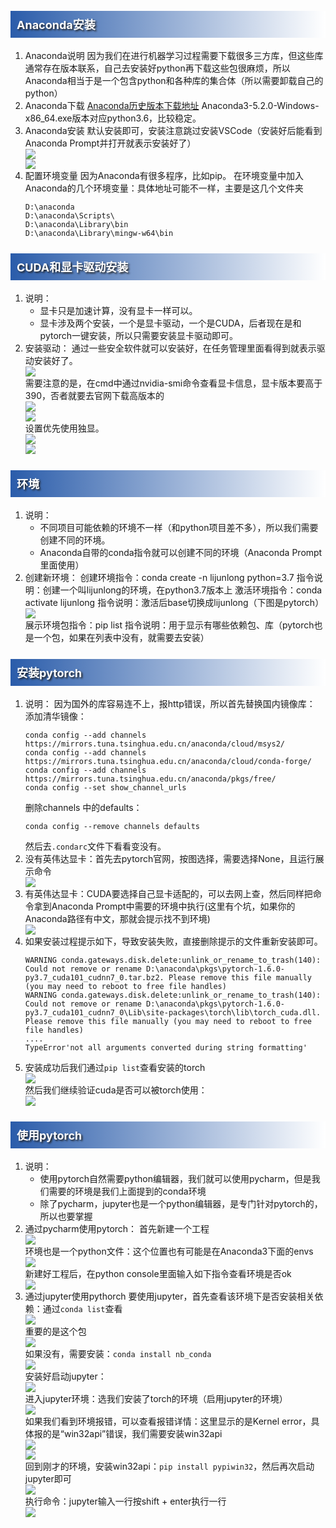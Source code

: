 <style>
.blogpost-body h2{
    font-size: 28px;
    font-weight: bold;
    height: 37px;
    border-bottom: 3px solid #000000;
	padding-top:0.3cm;
}
h3{
    background: linear-gradient(to right, #2a5caa 0%,#ffffff 100%);
    color: #FFFFFF;
    font-size: 18px;
    font-weight: bold;
    height: 30px;
    padding: 8px 0 5px 10px;
    text-shadow: 2px 2px 3px #222222;
}
h4{
    background: linear-gradient(to right, #99cc99 0%,#ffffff 100%);
	color: #003300;
    font-weight: bold;
    height: 25px;
    padding: 1px 0 5px 5px;
}
h5{
    background: linear-gradient(to right, #BEBEBE 0%,#ffffff 100%);
	color: #003300;
    /* font-weight: bold; */
    height: 17px;
    padding: 1px 0 5px 5px;
}
img {
display: block;
margin: auto;
}
</style>
### Anaconda安装
1. Anaconda说明
	因为我们在进行机器学习过程需要下载很多三方库，但这些库通常存在版本联系，自己去安装好python再下载这些包很麻烦，所以Anaconda相当于是一个包含python和各种库的集合体（所以需要卸载自己的python）
1. Anaconda下载
	[Anaconda历史版本下载地址](https://repo.anaconda.com/archive/ "Anaconda历史版本下载地址")
	Anaconda3-5.2.0-Windows-x86_64.exe版本对应python3.6，比较稳定。
2. Anaconda安装
	默认安装即可，安装注意跳过安装VSCode（安装好后能看到Anaconda Prompt并打开就表示安装好了）
	![](https://cdn.jsdelivr.net/gh/Taokara/blogimg/pytorch环境搭建_1.png)
	![](https://cdn.jsdelivr.net/gh/Taokara/blogimg/pytorch环境搭建_2.png)
1. 配置环境变量
	因为Anaconda有很多程序，比如pip。
	在环境变量中加入Anaconda的几个环境变量：具体地址可能不一样，主要是这几个文件夹
	```
	D:\anaconda
	D:\anaconda\Scripts\
	D:\anaconda\Library\bin
	D:\anaconda\Library\mingw-w64\bin
	```
### CUDA和显卡驱动安装
1. 说明：
	- 显卡只是加速计算，没有显卡一样可以。
	- 显卡涉及两个安装，一个是显卡驱动，一个是CUDA，后者现在是和pytorch一键安装，所以只需要安装显卡驱动即可。
2. 安装驱动：
	通过一些安全软件就可以安装好，在任务管理里面看得到就表示驱动安装好了。
	![](https://cdn.jsdelivr.net/gh/Taokara/blogimg/pytorch环境搭建_3.png)
	需要注意的是，在cmd中通过nvidia-smi命令查看显卡信息，显卡版本要高于390，否者就要去官网下载高版本的
	![](https://cdn.jsdelivr.net/gh/Taokara/blogimg/pytorch环境搭建_4.png)
	![](https://cdn.jsdelivr.net/gh/Taokara/blogimg/pytorch环境搭建_5.png)
	设置优先使用独显。
	![](https://cdn.jsdelivr.net/gh/Taokara/blogimg/pytorch环境搭建_6.png)
	![](https://cdn.jsdelivr.net/gh/Taokara/blogimg/pytorch环境搭建_7.png)
### 环境
1. 说明：
	- 不同项目可能依赖的环境不一样（和python项目差不多），所以我们需要创建不同的环境。
	- Anaconda自带的conda指令就可以创建不同的环境（Anaconda Prompt里面使用）
1. 创建新环境：
	创建环境指令：conda create -n lijunlong python=3.7
	指令说明：创建一个叫lijunlong的环境，在python3.7版本上
	激活环境指令：conda activate lijunlong
	指令说明：激活后base切换成lijunlong（下图是pytorch）
	![](https://cdn.jsdelivr.net/gh/Taokara/blogimg/pytorch环境搭建_8.png)
	展示环境包指令：pip list
	指令说明：用于显示有哪些依赖包、库（pytorch也是一个包，如果在列表中没有，就需要去安装）
### 安装pytorch
1. 说明：
	因为国外的库容易连不上，报http错误，所以首先替换国内镜像库：
	添加清华镜像：
	```
	conda config --add channels https://mirrors.tuna.tsinghua.edu.cn/anaconda/cloud/msys2/
	conda config --add channels https://mirrors.tuna.tsinghua.edu.cn/anaconda/cloud/conda-forge/
	conda config --add channels https://mirrors.tuna.tsinghua.edu.cn/anaconda/pkgs/free/
	conda config --set show_channel_urls 
	```
	删除channels 中的defaults：
	```
	conda config --remove channels defaults
	```
	然后去`.condarc`文件下看看变没有。
1. 没有英伟达显卡：首先去pytorch官网，按图选择，需要选择None，且运行展示命令
	![](https://cdn.jsdelivr.net/gh/Taokara/blogimg/pytorch环境搭建_9.png)
1. 有英伟达显卡：CUDA要选择自己显卡适配的，可以去网上查，然后同样把命令拿到Anaconda Prompt中需要的环境中执行(这里有个坑，如果你的Anaconda路径有中文，那就会提示找不到环境)
	![](https://cdn.jsdelivr.net/gh/Taokara/blogimg/pytorch环境搭建_10.png)
1. 如果安装过程提示如下，导致安装失败，直接删除提示的文件重新安装即可。
	```
	WARNING conda.gateways.disk.delete:unlink_or_rename_to_trash(140): Could not remove or rename D:\anaconda\pkgs\pytorch-1.6.0-py3.7_cuda101_cudnn7_0.tar.bz2. Please remove this file manually (you may need to reboot to free file handles)
	WARNING conda.gateways.disk.delete:unlink_or_rename_to_trash(140): Could not remove or rename D:\anaconda\pkgs\pytorch-1.6.0-py3.7_cuda101_cudnn7_0\Lib\site-packages\torch\lib\torch_cuda.dll. Please remove this file manually (you may need to reboot to free file handles)
	....
	TypeError'not all arguments converted during string formatting'
	```
1. 安装成功后我们通过`pip list`查看安装的torch
		![](https://cdn.jsdelivr.net/gh/Taokara/blogimg/pytorch环境搭建_11.png)
		然后我们继续验证cuda是否可以被torch使用：
		![](https://cdn.jsdelivr.net/gh/Taokara/blogimg/pytorch环境搭建_12.png)
### 使用pytorch
1. 说明：
	- 使用pytorch自然需要python编辑器，我们就可以使用pycharm，但是我们需要的环境是我们上面提到的conda环境
	- 除了pycharm，jupyter也是一个python编辑器，是专门针对pytorch的，所以也要掌握
1. 通过pycharm使用pytorch：
	首先新建一个工程
		![](https://cdn.jsdelivr.net/gh/Taokara/blogimg/pytorch环境搭建_13.png)
	环境也是一个python文件：这个位置也有可能是在Anaconda3下面的envs
		![](https://cdn.jsdelivr.net/gh/Taokara/blogimg/pytorch环境搭建_14.png)
	新建好工程后，在python console里面输入如下指令查看环境是否ok
		![](https://cdn.jsdelivr.net/gh/Taokara/blogimg/pytorch环境搭建_15.png)
1. 通过jupyter使用pythorch
	要使用jupyter，首先查看该环境下是否安装相关依赖：通过`conda list`查看
		![](https://cdn.jsdelivr.net/gh/Taokara/blogimg/pytorch环境搭建_16.png)
	重要的是这个包
		![](https://cdn.jsdelivr.net/gh/Taokara/blogimg/pytorch环境搭建_17.png)
	如果没有，需要安装：`conda install nb_conda`
		![](https://cdn.jsdelivr.net/gh/Taokara/blogimg/pytorch环境搭建_18.png)
	安装好启动jupyter：
		![](https://cdn.jsdelivr.net/gh/Taokara/blogimg/pytorch环境搭建_19.png)
	进入jupyter环境：选我们安装了torch的环境（启用jupyter的环境）
		![](https://cdn.jsdelivr.net/gh/Taokara/blogimg/pytorch环境搭建_20.png)
	如果我们看到环境报错，可以查看报错详情：这里显示的是Kernel error，具体报的是“win32api”错误，我们需要安装win32api
		![](https://cdn.jsdelivr.net/gh/Taokara/blogimg/pytorch环境搭建_21.png)
		![](https://cdn.jsdelivr.net/gh/Taokara/blogimg/pytorch环境搭建_22.png)
	回到刚才的环境，安装win32api：`pip install pypiwin32`，然后再次启动jupyter即可
		![](https://cdn.jsdelivr.net/gh/Taokara/blogimg/pytorch环境搭建_23.png)
	执行命令：jupyter输入一行按shift + enter执行一行
		![](https://cdn.jsdelivr.net/gh/Taokara/blogimg/pytorch环境搭建_24.png)